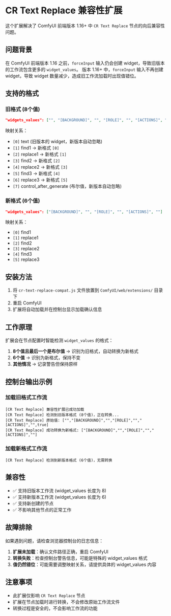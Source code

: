 # CR Text Replace 兼容性扩展

这个扩展解决了 ComfyUI 前端版本 1.16+ 中 `CR Text Replace` 节点的向后兼容性问题。

## 问题背景

在 ComfyUI 前端版本 1.16 之前，`forceInput` 输入仍会创建 widget，导致旧版本的工作流包含更多的 `widget_values`。
版本 1.16+ 中，`forceInput` 输入不再创建 widget，导致 widget 数量减少，造成旧工作流加载时出现值错位。

## 支持的格式

### 旧格式 (8个值)
```json
"widgets_values": ["", "[BACKGROUND]", "", "[ROLE]", "", "[ACTIONS]", "", true]
```
映射关系：
- `[0]` text (旧版本的 widget，新版本自动忽略)
- `[1]` find1 → 新格式 `[0]`
- `[2]` replace1 → 新格式 `[1]`
- `[3]` find2 → 新格式 `[2]`
- `[4]` replace2 → 新格式 `[3]`
- `[5]` find3 → 新格式 `[4]`
- `[6]` replace3 → 新格式 `[5]`
- `[7]` control_after_generate (布尔值，新版本自动忽略)

### 新格式 (6个值)
```json
"widgets_values": ["[BACKGROUND]", "", "[ROLE]", "", "[ACTIONS]", ""]
```
映射关系：
- `[0]` find1
- `[1]` replace1
- `[2]` find2
- `[3]` replace2
- `[4]` find3
- `[5]` replace3

## 安装方法

1. 将 `cr-text-replace-compat.js` 文件放置到 `ComfyUI/web/extensions/` 目录下
2. 重启 ComfyUI
3. 扩展将自动加载并在控制台显示加载确认信息

## 工作原理

扩展会在节点配置时智能检测 `widget_values` 的格式：

1. **8个值且最后一个是布尔值** → 识别为旧格式，自动转换为新格式
2. **6个值** → 识别为新格式，保持不变
3. **其他情况** → 记录警告但保持原样

## 控制台输出示例

### 加载旧格式工作流
```
[CR Text Replace] 兼容性扩展已成功加载
[CR Text Replace] 检测到旧版本格式 (8个值)，正在转换...
[CR Text Replace] 原始值: ["","[BACKGROUND]","","[ROLE]","","[ACTIONS]","",true]
[CR Text Replace] 成功转换为新格式: ["[BACKGROUND]","","[ROLE]","","[ACTIONS]",""]
```

### 加载新格式工作流
```
[CR Text Replace] 检测到新版本格式 (6个值)，无需转换
```

## 兼容性

- ✅ 支持旧版本工作流 (widget_values 长度为 8)
- ✅ 支持新版本工作流 (widget_values 长度为 6)
- ✅ 支持新创建的节点
- ✅ 不影响其他节点的正常工作

## 故障排除

如果遇到问题，请检查浏览器控制台的日志信息：

1. **扩展未加载**：确认文件路径正确，重启 ComfyUI
2. **转换失败**：检查控制台警告信息，可能是特殊的 widget_values 格式
3. **值仍然错位**：可能需要调整映射关系，请提供具体的 widget_values 内容

## 注意事项

- 此扩展仅影响 `CR Text Replace` 节点
- 扩展在节点加载时进行转换，不会修改原始工作流文件
- 转换过程是安全的，不会影响工作流的功能 